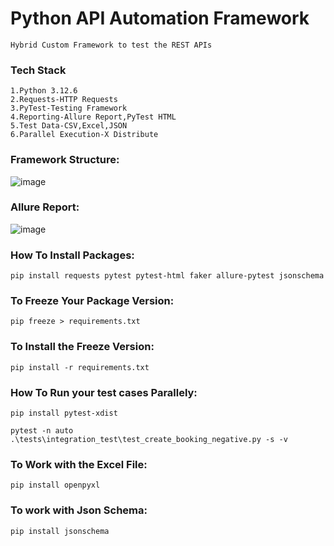 # Python API Automation Framework
    Hybrid Custom Framework to test the REST APIs

### Tech Stack
    1.Python 3.12.6
    2.Requests-HTTP Requests
    3.PyTest-Testing Framework
    4.Reporting-Allure Report,PyTest HTML
    5.Test Data-CSV,Excel,JSON
    6.Parallel Execution-X Distribute

### Framework Structure:
![image](https://github.com/user-attachments/assets/3090fa12-4bfb-4905-bc74-7b4c4bfb6f4b)

### Allure Report:
![image](https://github.com/user-attachments/assets/9acd5b3e-ba08-4a48-ab9d-ee8fbb554dc3)

### How To Install Packages:
``pip install requests pytest pytest-html faker allure-pytest jsonschema``

### To Freeze Your Package Version:
``pip freeze > requirements.txt``

### To Install the Freeze Version:
``pip install -r requirements.txt``

### How To Run your test cases Parallely:
``pip install pytest-xdist``

``pytest -n auto .\tests\integration_test\test_create_booking_negative.py -s -v``

### To Work with the Excel File:
``pip install openpyxl``
### To work with Json Schema:
``pip install jsonschema``
